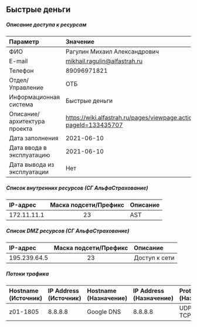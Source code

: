## Быстрые деньги
##### Описание доступа к ресурсам
| Параметр                     | Значение                                                         |
| :--------------------------- | :--------------------------------------------------------------- |
| ФИО                          | Рагулин Михаил Александрович                                     |
| E-mail                       | mikhail.ragulin@alfastrah.ru                                     |
| Телефон                      | 89096971821                                                      |
| Отдел/Управление             | ОТБ                                                              |
| Информационная система       | Быстрые деньги                                                   |
| Описание/архитектура проекта | https://wiki.alfastrah.ru/pages/viewpage.action?pageId=133435707 |
| Дата заполнения              | 2021-06-10                                                       |
| Дата ввода в эксплуатацию    | 2021-06-10                                                       |
| Дата вывода из эксплуатации  | Нет                                                              |



##### Список внутренних ресурсов (СГ АльфаСтрахование)
| IP-адрес    | Маска подсети/Префикс | Описание |
| :---------- | :-------------------: | :------- |
| 172.11.11.1 |          23           | AST      |



##### Список DMZ ресурсов (СГ АльфаСтрахование)
| IP-адрес     | Маска подсети/Префикс | Описание      |
| :----------- | :-------------------: | :------------ |
| 195.239.64.5 |          23           | Доступ к сети |



##### Потоки трафика
| Hostname (Источник) | IP Address (Источник)	 | Hostname (Назначение) | IP Address (Назначение) | Protocol/Port (Назначение) | Описание (цель) |
| :------------------ | :--------------------- | :-------------------- | :---------------------- | :------------------------- | :-------------- |
| z01-1805            | 8.8.8.8                | Google DNS            | 8.8.8.8                 | UDP:53, TCP:53             | Доступ к Google |


